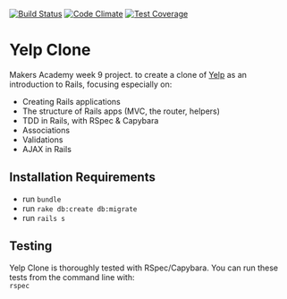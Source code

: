 [![Build Status](https://travis-ci.org/sphaughton/yelp_clone.svg?branch=master)](https://travis-ci.org/sphaughton/yelp_clone)
[![Code Climate](https://codeclimate.com/github/sphaughton/yelp_clone/badges/gpa.svg)](https://codeclimate.com/github/sphaughton/yelp_clone)
[![Test Coverage](https://codeclimate.com/github/sphaughton/yelp_clone/badges/coverage.svg)](https://codeclimate.com/github/sphaughton/yelp_clone)

Yelp Clone
==========

Makers Academy week 9 project. to create a clone of [Yelp](http://www.yelp.co.uk) as an introduction to Rails, focusing especially on:

* Creating Rails applications
* The structure of Rails apps (MVC, the router, helpers)
* TDD in Rails, with RSpec & Capybara
* Associations
* Validations
* AJAX in Rails

Installation Requirements
-------
- run ```bundle```
- run ```rake db:create db:migrate```
- run ```rails s```

Testing
------
Yelp Clone is thoroughly tested with RSpec/Capybara. You can run these tests from the command line with:
<br>```rspec```